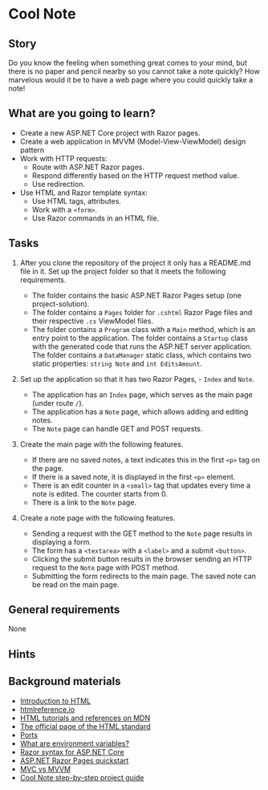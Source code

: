 # Cool Note

## Story

Do you know the feeling when something great comes to your mind,
but there is no paper and pencil nearby so you cannot take a note quickly?
How marvelous would it be to have a web page where you could quickly take a note!

## What are you going to learn?

- Create a new ASP.NET Core project with Razor pages.
- Create a web application in MVVM (Model-View-ViewModel) design pattern
- Work with HTTP requests:
  - Route with ASP.NET Razor pages.
  - Respond differently based on the HTTP request method value.
  - Use redirection.
- Use HTML and Razor template syntax:
  - Use HTML tags, attributes.
  - Work with a `<form>`.
  - Use Razor commands in an HTML file.


## Tasks

1. After you clone the repository of the project it only has a README.md file in it. Set up the project folder so that it meets the following requirements.
    - The folder contains the basic ASP.NET Razor Pages setup (one project-solution).
    - The folder contains a `Pages` folder for `.cshtml` Razor Page files and their respective `.cs` ViewModel files.
    - The folder contains a `Program` class with a `Main` method, which is an entry point to the application. The folder contains a `Startup` class with the generated code that runs the ASP.NET server application. The folder contains a `DataManager` static class, which contains two static properties: `string Note` and `int EditsAmount`.

2. Set up the application so that it has two Razor Pages, - `Index` and `Note`.
    - The application has an `Index` page, which serves as the main page (under route `/`).
    - The application has a `Note` page, which allows adding and editing notes.
    - The `Note` page can handle GET and POST requests.

3. Create the main page with the following features.
    - If there are no saved notes, a text indicates this in the first `<p>` tag on the page.
    - If there is a saved note, it is displayed in the first `<p>` element.
    - There is an edit counter in a `<small>` tag that updates every time a note is edited. The counter starts from 0.
    - There is a link to the `Note` page.

4. Create a note page with the following features.
    - Sending a request with the GET method to the `Note` page results in displaying a form.
    - The form has a `<textarea>` with a `<label>` and a submit `<button>`.
    - Clicking the submit button results in the browser sending an HTTP request to the `Note` page with POST method.
    - Submitting the form redirects to the main page. The saved note can be read on the main page.

## General requirements

None

## Hints



## Background materials

- <i class="far fa-exclamation"></i> [Introduction to HTML](project/curriculum/materials/tutorials/introduction-to-html.md)
- <i class="far fa-book-open"></i> [htmlreference.io](https://htmlreference.io/)
- <i class="far fa-book-open"></i> [HTML tutorials and references on MDN](https://developer.mozilla.org/en-US/docs/Web/HTML)
- <i class="far fa-book-open"></i> [The official page of the HTML standard](https://html.spec.whatwg.org/multipage/)
- <i class="far fa-book-open"></i> [Ports](project/curriculum/materials/pages/networks/ports.md)
- <i class="far fa-book-open"></i> [What are environment variables?](https://medium.com/chingu/an-introduction-to-environment-variables-and-how-to-use-them-f602f66d15fa)
- <i class="far fa-exclamation"></i> [Razor syntax for ASP.NET Core](https://docs.microsoft.com/en-us/aspnet/core/mvc/views/razor)
- <i class="far fa-exclamation"></i> [ASP.NET Razor Pages quickstart](https://docs.microsoft.com/en-us/visualstudio/ide/quickstart-aspnet-core)
- <i class="far fa-book-open"></i> [MVC vs MVVM](https://www.guru99.com/mvc-vs-mvvm.html)
- <i class="far fa-candy-cane"></i> [Cool Note step-by-step project guide](project/curriculum/materials/pages/web/cool-note-guide-csharp.md)
